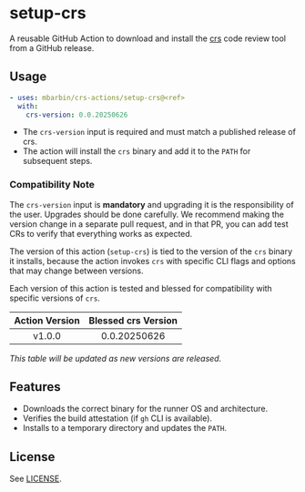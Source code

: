 # setup-crs

A reusable GitHub Action to download and install the [crs](https://github.com/mbarbin/crs) code review tool from a GitHub release.

## Usage

```yaml
- uses: mbarbin/crs-actions/setup-crs@<ref>
  with:
    crs-version: 0.0.20250626
```

- The `crs-version` input is required and must match a published release of crs.
- The action will install the `crs` binary and add it to the `PATH` for subsequent steps.

### Compatibility Note

The `crs-version` input is **mandatory** and upgrading it is the responsibility of the user. Upgrades should be done carefully. We recommend making the version change in a separate pull request, and in that PR, you can add test CRs to verify that everything works as expected.

The version of this action (`setup-crs`) is tied to the version of the `crs` binary it installs, because the action invokes `crs` with specific CLI flags and options that may change between versions.

Each version of this action is tested and blessed for compatibility with specific versions of `crs`.

| Action Version | Blessed crs Version |
|:--------------:|:-------------------:|
| v1.0.0         | 0.0.20250626        |

_This table will be updated as new versions are released._

## Features

- Downloads the correct binary for the runner OS and architecture.
- Verifies the build attestation (if `gh` CLI is available).
- Installs to a temporary directory and updates the `PATH`.

## License

See [LICENSE](../LICENSE).
